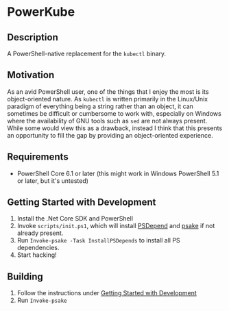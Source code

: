 # PowerKube

## Description

A PowerShell-native replacement for the `kubectl` binary.

## Motivation

As an avid PowerShell user, one of the things that I enjoy the most is its
object-oriented nature. As `kubectl` is written primarily in the Linux/Unix
paradigm of everything being a string rather than an object, it can sometimes
be difficult or cumbersome to work with, especially on Windows where the
availability of GNU tools such as `sed` are not always present. While some
would view this as a drawback, instead I think that this presents an
opportunity to fill the gap by providing an object-oriented experience.

## Requirements

* PowerShell Core 6.1 or later (this might work in Windows PowerShell 5.1 or
  later, but it's untested)

## Getting Started with Development

1. Install the .Net Core SDK and PowerShell
1. Invoke `scripts/init.ps1`, which will install [PSDepend](https://github.com/RamblingCookieMonster/PSDepend/) and [psake](https://github.com/psake/psake)
   if not already present.
1. Run `Invoke-psake -Task InstallPSDepends` to install all PS dependencies.
1. Start hacking!

## Building

1. Follow the instructions under [Getting Started with Development](#getting_started_with_development)
1. Run `Invoke-psake`
